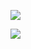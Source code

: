 ![](https://capsule-render.vercel.app/api?type=waving&color=gradient&&customColorList=3&height=300&section=header&text=T2D-Meta-Analysis&fontSize=60&animation=fadeIn&fontAlignY=38&desc=Transcriptomic%20landscape%20of%20sex%20differences%20in%20obesity%20and%20T2D&descAlignY=51&descAlign=62)


![](https://capsule-render.vercel.app/api?type=waving&color=gradient&&customColorList=3&height=200&section=footer&desc=Transcriptomic%20landscape%20of%20sex%20differences%20in%20obesity%20and%20T2D&descAlignY=81&descAlign=62)
